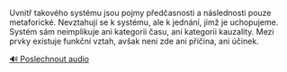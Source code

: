 
Uvnitř takového systému jsou pojmy předčasnosti a následnosti pouze metaforické. Nevztahují se k systému, ale k jednání, jímž je uchopujeme. Systém sám neimplikuje ani kategorii času, ani kategorii kauzality. Mezi prvky existuje funkční vztah, avšak není zde ani příčina, ani účinek.

[🔊 Poslechnout audio](/data/7-paragraphs/audio/chapter_26/para_001-Uvnit-takovho-systmu-jsou-pojmy-pedasnosti-a.mp3)
